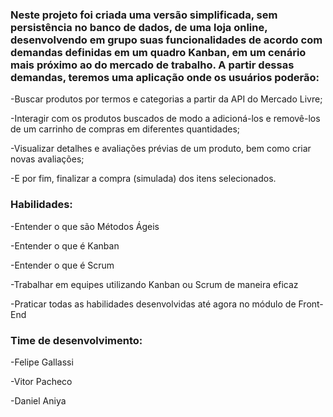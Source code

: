 <h3>Neste projeto foi criada uma versão simplificada, sem persistência no banco de dados, de uma loja online, desenvolvendo em grupo suas funcionalidades de acordo com demandas definidas em um quadro Kanban, em um cenário mais próximo ao do mercado de trabalho. A partir dessas demandas, teremos uma aplicação onde os usuários poderão:</h3>

-Buscar produtos por termos e categorias a partir da API do Mercado Livre;

-Interagir com os produtos buscados de modo a adicioná-los e removê-los de um carrinho de compras em diferentes quantidades;

-Visualizar detalhes e avaliações prévias de um produto, bem como criar novas avaliações;

-E por fim, finalizar a compra (simulada) dos itens selecionados.

<h3>Habilidades:</h3>

-Entender o que são Métodos Ágeis

-Entender o que é Kanban

-Entender o que é Scrum

-Trabalhar em equipes utilizando Kanban ou Scrum de maneira eficaz

-Praticar todas as habilidades desenvolvidas até agora no módulo de Front-End

<h3>Time de desenvolvimento:</h3>

-Felipe Gallassi

-Vitor Pacheco

-Daniel Aniya
